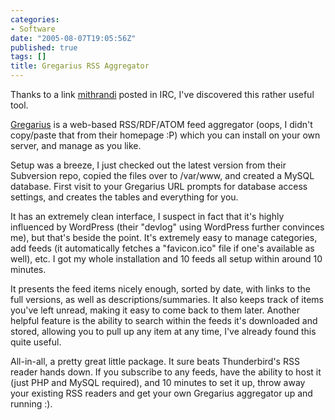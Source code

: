 ```yaml
---
categories:
- Software
date: "2005-08-07T19:05:56Z"
published: true
tags: []
title: Gregarius RSS Aggregator
---
```


Thanks to a link [mithrandi](http://mithrandi.za.net/blog/) posted in
IRC, I've discovered this rather useful tool.

[Gregarius](http://gregarius.net/) is a web-based RSS/RDF/ATOM feed
aggregator (oops, I didn't copy/paste that from their homepage :P) which
you can install on your own server, and manage as you like.

Setup was a breeze, I just checked out the latest version from their
Subversion repo, copied the files over to /var/www, and created a MySQL
database. First visit to your Gregarius URL prompts for database access
settings, and creates the tables and everything for you.

It has an extremely clean interface, I suspect in fact that it's highly
influenced by WordPress (their "devlog" using WordPress further
convinces me), but that's beside the point. It's extremely easy to
manage categories, add feeds (it automatically fetches a "favicon.ico"
file if one's available as well), etc. I got my whole installation and
10 feeds all setup within around 10 minutes.

It presents the feed items nicely enough, sorted by date, with links to
the full versions, as well as descriptions/summaries. It also keeps
track of items you've left unread, making it easy to come back to them
later. Another helpful feature is the ability to search within the feeds
it's downloaded and stored, allowing you to pull up any item at any
time, I've already found this quite useful.

All-in-all, a pretty great little package. It sure beats Thunderbird's
RSS reader hands down. If you subscribe to any feeds, have the ability
to host it (just PHP and MySQL required), and 10 minutes to set it up,
throw away your existing RSS readers and get your own Gregarius
aggregator up and running :).
